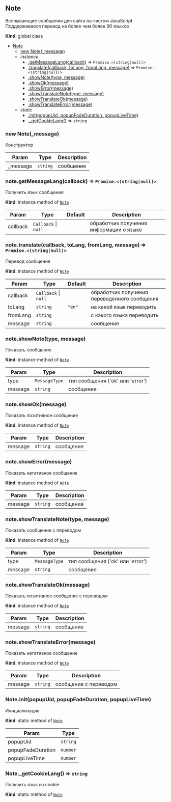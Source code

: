 <a name="Note"></a>

## Note
Всплывающие сообщения для сайта на чистом JavaScript. Поддерживаеся перевод на более чем более 90 языков

**Kind**: global class  

* [Note](#Note)
    * [new Note(_message)](#new_Note_new)
    * _instance_
        * [.getMessageLang(callback)](#Note+getMessageLang) ⇒ <code>Promise.&lt;(string\|null)&gt;</code>
        * [.translate(callback, toLang, fromLang, message)](#Note+translate) ⇒ <code>Promise.&lt;(string\|null)&gt;</code>
        * [.showNote(type, message)](#Note+showNote)
        * [.showOk(message)](#Note+showOk)
        * [.showError(message)](#Note+showError)
        * [.showTranslateNote(type, message)](#Note+showTranslateNote)
        * [.showTranslateOk(message)](#Note+showTranslateOk)
        * [.showTranslateError(message)](#Note+showTranslateError)
    * _static_
        * [.init(popupUid, popupFadeDuration, popupLiveTime)](#Note.init)
        * [._getCookieLang()](#Note._getCookieLang) ⇒ <code>string</code>

<a name="new_Note_new"></a>

### new Note(_message)
Конструктор


| Param | Type | Description |
| --- | --- | --- |
| _message | <code>string</code> | сообщение |

<a name="Note+getMessageLang"></a>

### note.getMessageLang(callback) ⇒ <code>Promise.&lt;(string\|null)&gt;</code>
Получить язык сообщения

**Kind**: instance method of [<code>Note</code>](#Note)  

| Param | Type | Default | Description |
| --- | --- | --- | --- |
| callback | <code>Callback</code> \| <code>null</code> | <code></code> | обработчик получения информации о языке |

<a name="Note+translate"></a>

### note.translate(callback, toLang, fromLang, message) ⇒ <code>Promise.&lt;(string\|null)&gt;</code>
Перевод сообщения

**Kind**: instance method of [<code>Note</code>](#Note)  

| Param | Type | Default | Description |
| --- | --- | --- | --- |
| callback | <code>Callback</code> \| <code>null</code> |  | обработчик получения переведенного сообщения |
| toLang | <code>string</code> | <code>&quot;en&quot;</code> | на какой язык переводить |
| fromLang | <code>string</code> |  | с какого языка переводить |
| message | <code>string</code> |  | сообщение |

<a name="Note+showNote"></a>

### note.showNote(type, message)
Показать сообщение

**Kind**: instance method of [<code>Note</code>](#Note)  

| Param | Type | Description |
| --- | --- | --- |
| type | <code>MessageType</code> | тип сообщения ('ok' или 'error') |
| message | <code>string</code> | сообщение |

<a name="Note+showOk"></a>

### note.showOk(message)
Показать позитивное сообщение

**Kind**: instance method of [<code>Note</code>](#Note)  

| Param | Type | Description |
| --- | --- | --- |
| message | <code>string</code> | сообщение |

<a name="Note+showError"></a>

### note.showError(message)
Показать негативное сообщение

**Kind**: instance method of [<code>Note</code>](#Note)  

| Param | Type | Description |
| --- | --- | --- |
| message | <code>string</code> | сообщение |

<a name="Note+showTranslateNote"></a>

### note.showTranslateNote(type, message)
Показать сообщение с переводом

**Kind**: instance method of [<code>Note</code>](#Note)  

| Param | Type | Description |
| --- | --- | --- |
| type | <code>MessageType</code> | тип сообщения ('ok' или 'error') |
| message | <code>string</code> | сообщение |

<a name="Note+showTranslateOk"></a>

### note.showTranslateOk(message)
Показать позитивное сообщение с переводом

**Kind**: instance method of [<code>Note</code>](#Note)  

| Param | Type | Description |
| --- | --- | --- |
| message | <code>string</code> | сообщение |

<a name="Note+showTranslateError"></a>

### note.showTranslateError(message)
Показать негативное сообщение

**Kind**: instance method of [<code>Note</code>](#Note)  

| Param | Type | Description |
| --- | --- | --- |
| message | <code>string</code> | сообщение с переводом |

<a name="Note.init"></a>

### Note.init(popupUid, popupFadeDuration, popupLiveTime)
Инициализация

**Kind**: static method of [<code>Note</code>](#Note)  

| Param | Type |
| --- | --- |
| popupUid | <code>string</code> | 
| popupFadeDuration | <code>number</code> | 
| popupLiveTime | <code>number</code> | 

<a name="Note._getCookieLang"></a>

### Note._getCookieLang() ⇒ <code>string</code>
Получить язык из cookie

**Kind**: static method of [<code>Note</code>](#Note)  
